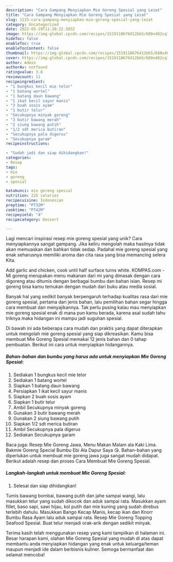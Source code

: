 ```yaml
---
description: "Cara Gampang Menyiapkan Mie Goreng Spesial yang Lezat"
title: "Cara Gampang Menyiapkan Mie Goreng Spesial yang Lezat"
slug: 1215-cara-gampang-menyiapkan-mie-goreng-spesial-yang-lezat
category: Uncategorized
date: 2022-05-19T11:20:22.585Z
image: https://img-global.cpcdn.com/recipes/1519118676412bb5/680x482cq70/mie-goreng-spesial-foto-resep-utama.jpg
hideToc: false
enableToc: true
enableTocContent: false
thumbnail: https://img-global.cpcdn.com/recipes/1519118676412bb5/680x482cq70/mie-goreng-spesial-foto-resep-utama.jpg
cover: https://img-global.cpcdn.com/recipes/1519118676412bb5/680x482cq70/mie-goreng-spesial-foto-resep-utama.jpg
author: Admin
authorAv: notfound
ratingvalue: 3.8
reviewcount: 11
recipeingredient:
- "1 bungkus kecil mie telor"
- "1 batang wortel"
- "1 batang daun bawang"
- "1 ikat kecil sayur manis"
- "2 buah sosis ayam"
- "1 butir telur"
- "Secukupnya minyak goreng"
- "3 butir bawang merah"
- "2 siung bawang putih"
- "1/2 sdt merica butiran"
- "Secukupnya pala digerus"
- "Secukupnya garam"
recipeinstructions:

- "Sudah jadi dan siap dihidangkan!"
categories:
- Resep
tags:
- mie
- goreng
- spesial

katakunci: mie goreng spesial 
nutrition: 225 calories
recipecuisine: Indonesian
preptime: "PT32M"
cooktime: "PT42M"
recipeyield: "4"
recipecategory: Dessert

---
```





Lagi mencari inspirasi resep mie goreng spesial yang unik? Cara menyiapkannya sangat gampang. Jika keliru mengolah maka hasilnya tidak akan memuaskan dan bahkan tidak sedap. Padahal mie goreng spesial yang enak seharusnya memiliki aroma dan cita rasa yang bisa memancing selera Kita.





Add garlic and chicken, cook until half surface turns white. KOMPAS.com - Mi goreng merupakan menu makanan dari mi yang dimasak dengan cara digoreng atau ditumis dengan berbagai bumbu dan bahan isian. Resep mi goreng bisa kamu temukan dengan mudah dari buku atau media sosial.

Banyak hal yang sedikit banyak berpengaruh terhadap kualitas rasa dari mie goreng spesial, pertama dari jenis bahan, lalu pemilihan bahan segar hingga cara membuat dan menyajikannya. Tak perlu pusing kalau mau menyiapkan mie goreng spesial enak di mana pun kamu berada, karena asal sudah tahu triknya maka hidangan ini mampu jadi suguhan spesial.






Di bawah ini ada beberapa cara mudah dan praktis yang dapat diterapkan untuk mengolah mie goreng spesial yang siap dikreasikan. Kamu bisa membuat Mie Goreng Spesial memakai 12 jenis bahan dan 0 tahap pembuatan. Berikut ini cara untuk menyiapkan hidangannya.

<!--inarticleads1-->

##### Bahan-bahan dan bumbu yang harus ada untuk menyiapkan Mie Goreng Spesial:

1. Sediakan 1 bungkus kecil mie telor
1. Sediakan 1 batang wortel
1. Siapkan 1 batang daun bawang
1. Persiapkan 1 ikat kecil sayur manis
1. Siapkan 2 buah sosis ayam
1. Siapkan 1 butir telur
1. Ambil Secukupnya minyak goreng
1. Gunakan 3 butir bawang merah
1. Gunakan 2 siung bawang putih
1. Siapkan 1/2 sdt merica butiran
1. Ambil Secukupnya pala digerus
1. Sediakan Secukupnya garam


Baca juga: Resep Mie Goreng Jawa, Menu Makan Malam ala Kaki Lima. Bakmie Goreng Special Bumbu Ebi Ala Dapur Saya 😘. Bahan-bahan yang diperlukan untuk membuat mie goreng jawa juga sangat mudah didapat. Berikut adalah resep dan proses Cara Membuat Mie Goreng Spesial. 

<!--inarticleads2-->

##### Langkah-langkah untuk membuat Mie Goreng Spesial:


1. Selesai dan siap dihidangkan!

Tumis bawang bombai, bawang putih dan jahe sampai wangi, lalu masukkan telur yang sudah dikocok dan aduk sampai rata. Masukkan ayam fillet, baso sapi, sawi hijau, kol putih dan mie kuning yang sudah direbus terlebih dahulu. Masukkan Bango Kecap Manis, kecap ikan dan Knorr Bumbu Rasa Ayam lalu aduk sampai rata. Resep Mie Goreng Topping Seafood Spesial. Buat telur menjadi orak-arik dengan sedikit minyak. 

Terima kasih telah menggunakan resep yang kami tampilkan di halaman ini. Besar harapan kami, olahan Mie Goreng Spesial yang mudah di atas dapat membantu anda menyiapkan hidangan yang enak untuk keluarga/teman maupun menjadi ide dalam berbisnis kuliner. Semoga bermanfaat dan selamat mencoba!
